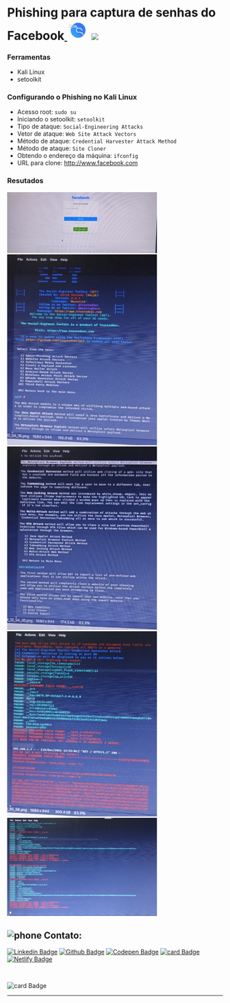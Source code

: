 # Phishing para captura de senhas do Facebook[ <img src="https://github.com/mggcode/cibersecurity-desafio-phishing-dio/blob/main/kalicon.png?raw=true" width="50" />](https://github.com/mggcode/cibersecurity-desafio-phishing-dio/blob/main/phishingWithKali/photo_2024-12-23_10-03-01.jpg?raw=true) <img src="https://github.com/mggcode/certificados/blob/main/logo%20dio.jpg?raw=true" width="80" /> 

### Ferramentas

- Kali Linux
- setoolkit

### Configurando o Phishing no Kali Linux

- Acesso root: ``` sudo su ```
- Iniciando o setoolkit: ``` setoolkit ```
- Tipo de ataque: ``` Social-Engineering Attacks ```
- Vetor de ataque: ``` Web Site Attack Vectors ```
- Método de ataque: ```Credential Harvester Attack Method ```
- Método de ataque: ``` Site Cloner ```
- Obtendo o endereço da máquina: ``` ifconfig ```
- URL para clone: http://www.facebook.com

### Resutados

 <img src="https://github.com/mggcode/cibersecurity-desafio-phishing-dio/blob/main/phishingWithKali/photo_2024-12-23_10-03-01.jpg?raw=true" width="350" />
 <img src="https://github.com/mggcode/cibersecurity-desafio-phishing-dio/blob/main/phishingWithKali/photo_2024-12-20_16-18-16.jpg?raw=true" width="350" />
  <img src="https://github.com/mggcode/cibersecurity-desafio-phishing-dio/blob/main/phishingWithKali/photo_2024-12-23_10-03-26.jpg?raw=true" width="350" />
   <img src="https://github.com/mggcode/cibersecurity-desafio-phishing-dio/blob/main/phishingWithKali/photo_2024-12-23_10-03-33.jpg?raw=true" width="350" />
    <img src="https://github.com/mggcode/cibersecurity-desafio-phishing-dio/blob/main/phishingWithKali/photo_2024-12-23_10-03-38.jpg?raw=true" width="350" />

## <img src="https://user-images.githubusercontent.com/60014891/168324047-c0ccd0c7-3a0e-45c1-98a1-50ca64b82012.png" alt="phone" width="40"/> Contato: 

[![Linkedin Badge](https://img.shields.io/badge/-LinkedIn-blue?style=social-square&logo=Linkedin&logoColor=white&link=https://www.linkedin.com/in/marta-geraldo/)](https://www.linkedin.com/in/marta-geraldo/)
 [![Github Badge](https://img.shields.io/badge/GitHub--000?style=social&logo=Github&logoColor=&link=https://github.com/martageraldo)](https://github.com/martageraldo)
[![Codepen Badge](https://img.shields.io/badge/-Codepen-black?style=social-square&logo=Codepen&logoColor=white&link=https://codepen.io/martageraldo)](https://codepen.io/martageraldo)
[![card Badge](https://img.shields.io/badge/ProtonMail-8B89CC?style=social-square&logo=protonmail&logoColor=white)](mailto:mggeraldo@protonmail.com) 
[![Netlify Badge](https://img.shields.io/badge/netlify-%23000000.svg?style=social-square&logo=netlify&logoColor=#00C7B7)](https://martageraldo.netlify.app/)

<br>

![card Badge](https://img.shields.io/badge/License-MIT-blue.svg)


***
